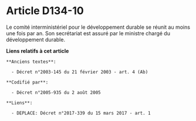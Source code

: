 # Article D134-10

Le comité interministériel pour le développement durable se réunit au moins une fois par an. Son secrétariat est assuré par
le ministre chargé du développement durable.

**Liens relatifs à cet article**

	**Anciens textes**:

	  - Décret n°2003-145 du 21 février 2003 - art. 4 (Ab)

	**Codifié par**:

	  - Décret n°2005-935 du 2 août 2005

	**Liens**:

	  - DEPLACE: Décret n°2017-339 du 15 mars 2017 - art. 1
